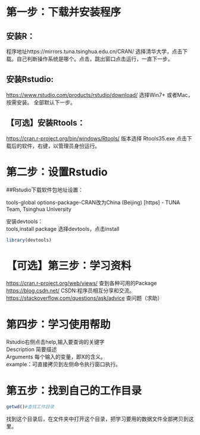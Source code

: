 # **第一步：下载并安装程序** 

## 安装R：  
程序地址https://mirrors.tuna.tsinghua.edu.cn/CRAN/ 选择清华大学，点击下载。自己判断操作系统是哪个。点击，跳出窗口点击运行，一直下一步。

## 安装Rstudio:  
https://www.rstudio.com/products/rstudio/download/ 选择Win7+ 或者Mac，按需安装。 全部默认下一步。

## 【可选】安装Rtools：  
https://cran.r-project.org/bin/windows/Rtools/ 版本选择 Rtools35.exe 点击下载后的软件，右键，以管理员身份运行。


# **第二步：设置Rstudio**  

##Rstudio下载软件包地址设置：

tools-global options-package-CRAN改为China (Beijing) [https] - TUNA Team, Tsinghua University

安装devtools：  
tools,install package 选择devtools，点击install  
```r
library(devtools)
```


# **【可选】第三步：学习资料**  

https://cran.r-project.org/web/views/ 查到各种可用的Package  
https://blog.csdn.net/  CSDN:程序员相互分享和交流。  
https://stackoverflow.com/questions/ask/advice  查问题（求助）


# **第四步：学习使用帮助**  
Rstudio右侧点击help,输入要查询的关键字  
Description 简要描述  
Arguments 每个输入的变量，即X的含义。  
example：可直接拷贝到左侧命令执行窗口执行。  


# **第五步：找到自己的工作目录**  
```r
getwd()#查找工作目录
```  
找到这个目录后，在文件夹中打开这个目录，把学习要用的数据文件全部拷贝到这里。  
